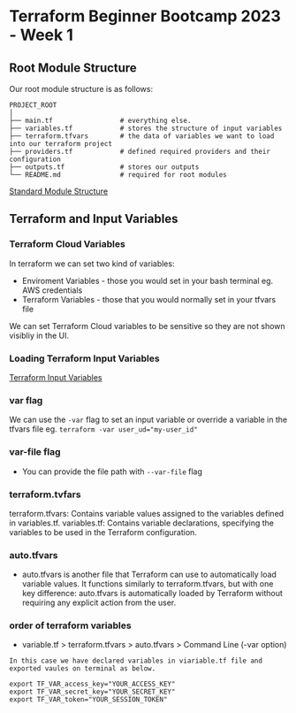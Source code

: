 # Terraform Beginner Bootcamp 2023 - Week 1

## Root Module Structure

Our root module structure is as follows:

```
PROJECT_ROOT
│
├── main.tf                 # everything else.
├── variables.tf            # stores the structure of input variables
├── terraform.tfvars        # the data of variables we want to load into our terraform project
├── providers.tf            # defined required providers and their configuration
├── outputs.tf              # stores our outputs
└── README.md               # required for root modules
```

[Standard Module Structure](https://developer.hashicorp.com/terraform/language/modules/develop/structure)

## Terraform and Input Variables

### Terraform Cloud Variables

In terraform we can set two kind of variables:
- Enviroment Variables - those you would set in your bash terminal eg. AWS credentials
- Terraform Variables - those that you would normally set in your tfvars file

We can set Terraform Cloud variables to be sensitive so they are not shown visibliy in the UI.

### Loading Terraform Input Variables

[Terraform Input Variables](https://developer.hashicorp.com/terraform/language/values/variables)

### var flag
We can use the `-var` flag to set an input variable or override a variable in the tfvars file eg. `terraform -var user_ud="my-user_id"`

### var-file flag

- You can provide the file path with `--var-file` flag 

### terraform.tvfars

terraform.tfvars: Contains variable values assigned to the variables defined in variables.tf.
variables.tf: Contains variable declarations, specifying the variables to be used in the Terraform configuration.

### auto.tfvars

- auto.tfvars is another file that Terraform can use to automatically load variable values. It functions similarly to terraform.tfvars, but with one key difference: auto.tfvars is automatically loaded by Terraform without requiring any explicit action from the user.

### order of terraform variables

- variable.tf > terraform.tfvars > auto.tfvars > Command Line (-var option)

```
In this case we have declared variables in viariable.tf file and exported vaules on terminal as below. 

export TF_VAR_access_key="YOUR_ACCESS_KEY"
export TF_VAR_secret_key="YOUR_SECRET_KEY"
export TF_VAR_token="YOUR_SESSION_TOKEN"

```